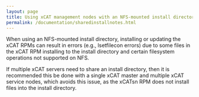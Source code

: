 ```yaml
---
layout: page
title: Using xCAT management nodes with an NFS-mounted install directory
permalink: /documentation/sharedinstallnotes.html
---
```


When using an NFS-mounted install directory, installing or updating the xCAT RPMs can result in errors (e.g., lsetfilecon errors) due to some files in the xCAT RPM installing to the install directory and certain filesystem operations not supported on NFS.

If multiple xCAT servers need to share an install directory, then it is recommended this be done with a single xCAT master and multiple xCAT service nodes, which avoids this issue, as the xCATsn RPM does not install files into the install directory.
